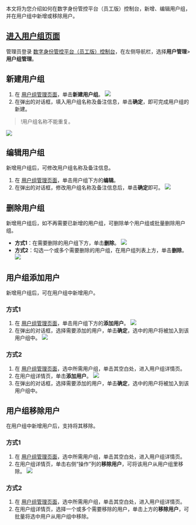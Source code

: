 本文将为您介绍如何在数字身份管控平台（员工版）控制台，新增、编辑用户组，并在用户组中新增或移除用户。

## [进入用户组页面](id:jryhzym)
管理员登录 [数字身份管控平台（员工版）控制台](https://console.cloud.tencent.com/eiam)，在左侧导航栏，选择**用户管理**>**用户组管理**。

## 新建用户组
1. 在 [用户组管理页面](https://console.cloud.tencent.com/eiam)，单击**新建用户组**。
![](https://main.qcloudimg.com/raw/40229cd1328660e2b62dc856d86af3f4.png)
2. 在弹出的对话框，填入用户组名称及备注信息，单击**确定**，即可完成用户组的新建。
>!用户组名称不能重复。
>
![](https://main.qcloudimg.com/raw/2df254a271a7517be344837bbeb5952e.png)

## 编辑用户组
新增用户组后，可修改用户组名称及备注信息。
1. 在 [用户组管理页面](https://console.cloud.tencent.com/eiam)，单击用户组下方的**编辑**。
2. 在弹出的对话框，修改用户组名称及备注信息后，单击**确定**即可。
![](https://main.qcloudimg.com/raw/5f014d970063fb72c7deb4d3cbb6a8dd.png)

## 删除用户组
新增用户组后，如不再需要已新增的用户组，可删除单个用户组或批量删除用户组。
- **方式1**：在需要删除的用户组下方，单击**删除**。
![](https://main.qcloudimg.com/raw/63ee2076fd8e92f9cc6ff53f49f232ba.png)
- **方式2**：勾选一个或多个需要删除的用户组，在用户组列表上方，单击**删除**。
![](https://main.qcloudimg.com/raw/6b26346003d210c55c8982166af254a5.png)

## 用户组添加用户
新增用户组后，可在用户组中新增用户。
### 方式1
1. 在 [用户组管理页面](https://console.cloud.tencent.com/eiam)，单击用户组下方的**添加用户**。
![](https://main.qcloudimg.com/raw/5a7d78a0dafd962a2d96de9f950434f4.png)
2. 在弹出的对话框，选择需要添加的用户，单击**确定**，选中的用户将被加入到该用户组中。
![](https://main.qcloudimg.com/raw/c9929bb15848b304c69b994a972654f7.png)

### 方式2
1. 在 [用户组管理页面](https://console.cloud.tencent.com/eiam)，选中所需用户组，单击其空白处，进入用户组详情页。
2. 在用户组详情页，单击**添加用户**。
![](https://main.qcloudimg.com/raw/da563e0cd48af342eba037ffb671744e.png)
3. 在弹出的对话框，选择需要添加的用户，单击**确定**，选中的用户将被加入到该用户组中。

## 用户组移除用户
在用户组中新增用户后，支持将其移除。
### 方式1
1. 在 [用户组管理页面](https://console.cloud.tencent.com/eiam)，选中所需用户组，单击其空白处，进入用户组详情页。
2. 在用户组详情页，单击右侧“操作”列的**移除用户**，可将该用户从用户组里移除。
![](https://main.qcloudimg.com/raw/f4b80a7faec39d400185fa06f1acf809.png)

### 方式2
1. 在 [用户组管理页面](https://console.cloud.tencent.com/eiam)，选中所需用户组，单击其空白处，进入用户组详情页。
2. 在用户组详情页，选择一个或多个需要移除的用户，单击上方的**移除用户**，可批量将选中用户从用户组中移除。
